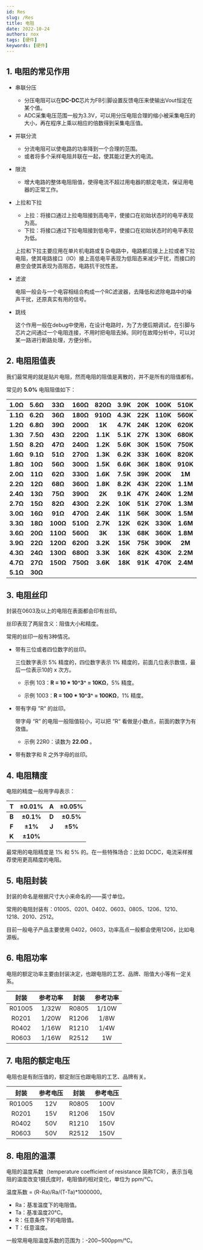```yaml
---
id: Res
slug: /Res
title: 电阻
date: 2022-10-24
authors: nox
tags: [硬件]
keywords: [硬件]
---
```


<!-- truncate -->

## 1. 电阻的常见作用

+ 串联分压

  + 分压电阻可以在**DC-DC**芯片为FB引脚设置反馈电压来使输出Vout恒定在某个值。
  + ADC采集电压范围一般为3.3V，可以用分压电阻合理的缩小被采集电压的大小，再在程序上乘以相应的倍数得到采集电压值。

+ 并联分流

  + 分流电阻可以使电路的功率降到一个合理的范围。
  + 或者将多个采样电阻并联在一起，使其能过更大的电流。

+ 限流

  + 增大电路的整体电阻阻值，使得电流不超过用电器的额定电流，保证用电器的正常工作。

+ 上拉和下拉

  + 上拉：将接口通过上拉电阻接到高电平，使接口在初始状态时的电平表现为高。
  + 下拉：将接口通过下拉电阻接到低电平，使接口在初始状态时的电平表现为低。

  上拉和下拉主要应用在单片机电路或复杂电路中，电路都应接上上拉或者下拉电阻，使其电路接口（IO）接上高低电平表现为低阻态来减少干扰，而接口的悬空会使其表现为高阻态，电路抗干扰性差。

+ 滤波

  电阻一般会与一个电容相结合构成一个RC滤波器，去降低和滤除电路中的噪声干扰，还原真实有用的信号。

+ 跳线

  这个作用一般在debug中使用，在设计电路时，为了方便后期调试，在引脚与芯片之间通过一个电阻连接，不用时把电阻去掉。同时在故障分析中，可以对某一路进行断路处理，方便分析。

## 2. 电阻阻值表

我们最常用的就是贴片电阻，然而电阻的阻值是离散的，并不是所有的阻值都有。

常见的 **5.0%** 电阻阻值如下：

|   1.0Ω   |   5.6Ω   |   33Ω    |   160Ω   |   820Ω   |   3.9K   |   20K   |   100K   |   510K   |   2.7M   |
| :------: | :------: | :------: | :------: | :------: | :------: | :-----: | :------: | :------: | :------: |
| **1.1Ω** | **6.2Ω** | **36Ω**  | **180Ω** | **910Ω** | **4.3K** | **22K** | **110K** | **560K** |  **3M**  |
| **1.2Ω** | **6.8Ω** | **39Ω**  | **200Ω** |  **1K**  | **4.7K** | **24K** | **120K** | **620K** | **3.3M** |
| **1.3Ω** | **7.5Ω** | **43Ω**  | **220Ω** | **1.1K** | **5.1K** | **27K** | **130K** | **680K** | **3.6M** |
| **1.5Ω** | **8.2Ω** | **47Ω**  | **240Ω** | **1.2K** | **5.6K** | **30K** | **150K** | **750K** | **3.9M** |
| **1.6Ω** | **9.1Ω** | **51Ω**  | **270Ω** | **1.3K** | **6.2K** | **33K** | **160K** | **820K** | **4.3M** |
| **1.8Ω** | **10Ω**  | **56Ω**  | **300Ω** | **1.5K** | **6.6K** | **36K** | **180K** | **910K** | **4.7M** |
| **2.0Ω** | **11Ω**  | **62Ω**  | **330Ω** | **1.6K** | **7.5K** | **39K** | **200K** |  **1M**  | **5.1M** |
| **2.2Ω** | **12Ω**  | **68Ω**  | **360Ω** | **1.8K** | **8.2K** | **43K** | **220K** | **1.1M** | **5.6M** |
| **2.4Ω** | **13Ω**  | **75Ω**  | **390Ω** |  **2K**  | **9.1K** | **47K** | **240K** | **1.2M** | **6.2M** |
| **2.7Ω** | **15Ω**  | **82Ω**  | **430Ω** | **2.2K** | **10K**  | **51K** | **270K** | **1.3M** | **6.8M** |
| **3.0Ω** | **16Ω**  | **91Ω**  | **470Ω** | **2.4K** | **11K**  | **56K** | **300K** | **1.5M** | **7.5M** |
| **3.3Ω** | **18Ω**  | **100Ω** | **510Ω** | **2.7K** | **12K**  | **62K** | **330K** | **1.6M** | **8.2M** |
| **3.6Ω** | **20Ω**  | **110Ω** | **560Ω** |  **3K**  | **13K**  | **68K** | **360K** | **1.8M** | **9.1M** |
| **3.9Ω** | **22Ω**  | **120Ω** | **620Ω** | **3.2K** | **15K**  | **75K** | **390K** |  **2M**  | **10M**  |
| **4.3Ω** | **24Ω**  | **130Ω** | **680Ω** | **3.3K** | **16K**  | **82K** | **430K** | **2.2M** | **15M**  |
| **4.7Ω** | **27Ω**  | **150Ω** | **750Ω** | **3.6K** | **18K**  | **91K** | **470K** | **2.4M** | **22M**  |
| **5.1Ω** | **30Ω**  |          |          |          |          |         |          |          |          |

## 3. 电阻丝印

封装在0603及以上的电阻在表面都会印有丝印。

丝印表现了两层含义：阻值大小和精度。

常用的丝印一般有3种情况。

+ 带有三位或者四位数字的丝印。

  三位数字表示 5% 精度的，四位数字表示 1% 精度的，前面几位表示数值，最后一位表示10的 x 次方。

  + 示例 103：**R = 10 * 10^3^ = 10KΩ**，5% 精度。

  + 示例 1003：**R = 100 * 10^3^ = 100KΩ**，1% 精度。

+ 带有字母 ”R“ 的丝印。

  带字母 “R” 的电阻一般阻值较小，可以把 ”R“ 看做是小数点，前面的数字为有效值。

  + 示例 22R0：读数为 **22.0Ω** 。

+ 带有数字和 R 之外字母的丝印。

## 4. 电阻精度

电阻的精度一般用字母表示：

| **T** | **±0.01%** | **A** | **±0.05%** |
| :---: | :--------: | :---: | :--------: |
| **B** | **±0.1%**  | **D** | **±0.5%**  |
| **F** |  **±1%**   | **J** |  **±5%**   |
| **K** |  **±10%**  |       |            |

最常用的电阻精度是 1% 和 5% 的。在一些特殊场合：比如 DCDC，电流采样推荐使用更高精度的电阻。

## 5. 电阻封装

封装的命名是根据尺寸大小来命名的——英寸单位。

常用的电阻封装有：01005、0201、0402、0603、0805、1206、1210、1218、2010、2512。

目前一般电子产品主要使用 0402，0603，功率高点一般都会使用1206，比如电源板。

## 6. 电阻功率

电阻的额定功率主要由封装决定，也跟电阻的工艺、品牌、阻值大小等有一定关系。

|  封装  | 参考功率 | 封装  | 参考功率 |
| :----: | :------: | :---: | :------: |
| R01005 |  1/32W   | R0805 |  1/10W   |
| R0201  |  1/20W   | R1206 |   1/8W   |
| R0402  |  1/16W   | R1210 |   1/4W   |
| R0603  |  1/16W   | R2512 |    1W    |

## 7. 电阻的额定电压

电阻也是有耐压值的，额定耐压也跟电阻的工艺、品牌有关。

|  封装  | 参考电压 | 封装  | 参考电压 |
| :----: | :------: | :---: | :------: |
| R01005 |   12V    | R0805 |   100V   |
| R0201  |   15V    | R1206 |   150V   |
| R0402  |   50V    | R1210 |   150V   |
| R0603  |   50V    | R2512 |   150V   |

## 8. 电阻的温漂

电阻的温度系数（temperature coefficient of resistance 简称TCR），表示当电阻的温度改变1摄氏度时，电阻值的相对变化，单位为 ppm/°C。

温度系数 = (R-Ra)/Ra/(T-Ta)*1000000。

+ Ra：基准温度下的电阻值。
+ Ta：基准温度20°C。
+ R：任意条件下的电阻值。
+ T：任意温度。

一般常用电阻温度系数的范围为：-200~500ppm/°C。































